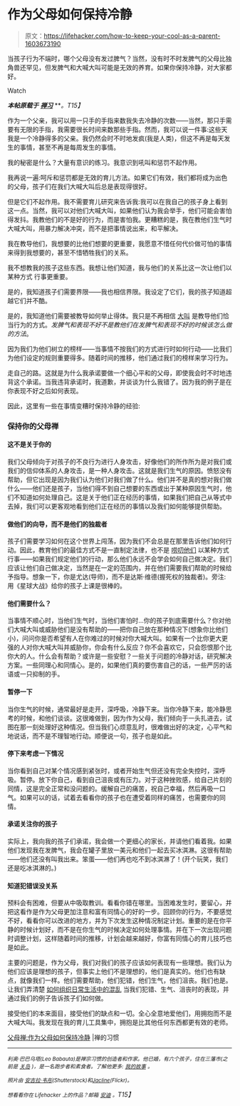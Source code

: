 # 作为父母如何保持冷静

> 原文：<https://lifehacker.com/how-to-keep-your-cool-as-a-parent-1603673190>

当孩子行为不端时，哪个父母没有发过脾气？当然，没有时不时发脾气的父母比独角兽还罕见，但发脾气和大喊大叫可能是无效的养育。如果你保持冷静，对大家都好。

Watch

***本帖原载于*** [***禅习***](http://zenhabits.net/zenparent/) ***。*T15】**

作为一个父亲，我可以用一只手的手指来数我失去冷静的次数——当然，那只手需要有无限的手指，我需要很长时间来数那些手指。然而，我可以说一件事:这些天我是一个冷静得多的父亲。我仍然会时不时地发疯(我是人类)，但这不再是每天发生的事情，甚至不再是每周发生的事情。

我的秘密是什么？大量有意识的练习。我意识到吼叫和惩罚不起作用。

我再说一遍:呵斥和惩罚都是无效的育儿方法。如果它们有效，我们都将成为出色的父母，孩子们在我们大喊大叫后总是表现得很好。

但是它们不起作用。我不需要育儿研究来告诉我:我可以在我自己的孩子身上看到这一点。当然，我可以对他们大喊大叫，如果他们认为我会举手，他们可能会害怕得发抖。我教他们的不是好的行为，而是害怕我。更糟糕的是，我在教他们生气时大喊大叫，用暴力解决冲突，而不是把事情说出来，和平解决。

我在教导他们，我想要的比他们想要的更重要，我愿意不惜任何代价做可怕的事情来得到我想要的，甚至不惜牺牲我们的关系。

我不想教我的孩子这些东西。我想让他们知道，我与他们的关系比这一次让他们以某种方式 行事更重要。

是的，我知道孩子们需要界限——我也相信界限。我设定了它们，我的孩子知道超越它们并不酷。

是的，我知道他们需要被教导如何举止得体。我只是不再相信 [大叫](https://lifehacker.com/how-to-stay-calm-and-not-yell-at-your-kids-even-if-you-1452033657) 是教导他们恰当行为的方式。*发脾气和表现不好不是教他们在发脾气和表现不好的时候该怎么做的方法*。

因为我们为他们树立的榜样——当事情不按我们的方式进行时如何行动——比我们为他们设定的规则重要得多。随着时间的推移，他们通过我们的榜样来学习行为。

走自己的路。这就是为什么我承诺要做一个细心平和的父母，即使我会时不时地违背这个承诺。当我违背承诺时，我道歉，并谈谈为什么我错了。因为我的例子是在你表现不好之后如何表现。

因此，这里有一些在事情变糟时保持冷静的经验:

### 保持你的父母禅

#### 这不是关于你的

我们父母倾向于对孩子的不良行为进行人身攻击，好像他们的所作所为是对我们或我们的信仰体系的人身攻击，是一种人身攻击。这就是我们生气的原因。愤怒没有帮助，但它出现是因为我们认为他们对我们做了什么。他们并不是真的想对我们做什么——他们还是孩子，当他们得不到自己想要的东西或出于某种原因生气时，他们不知道如何处理自己。这是关于他们正在经历的事情，如果我们把自己从等式中去掉，我们可以更客观地看到他们正在经历的事情以及我们如何能够提供帮助。

#### 做他们的向导，而不是他们的独裁者

孩子们需要学习如何在这个世界上闯荡，因为我们不会总是在那里告诉他们如何行动。因此，教育他们的最佳方式不是一直制定法律，也不是 [唠叨他们](https://lifehacker.com/how-i-learned-to-stop-nagging-my-kids-and-start-motivat-1464670051) 以某种方式行事——如果我们规定他们的行动，那么他们永远不会学会如何自己做决定。我们应该让他们自己做决定，当然是在一定的范围内，并在他们需要我们帮助的时候给予指导。想象一下，你是尤达(导师)，而不是达斯·维德(握死权的独裁者)。旁注:用《星球大战》给你的孩子上课是很棒的。

#### 他们需要什么？

当事情不顺心时，当他们生气时，当他们害怕时…你的孩子到底需要什么？你对他们大喊大叫或威胁他们是没有帮助的——把你自己放在那种情况下(想象你比他们小)，问问你是否希望有人在你难过的时候对你大喊大叫。如果有一个比你更大更强的人对你大喊大叫并威胁你，你会有什么反应？你不会喜欢它，只会怨恨那个比你大的人。什么会有帮助？或许是一些安慰？一些关于问题的冷静对话，研究解决方案。一些同理心和同情心。是的，如果他们真的要伤害自己的话，一些严厉的话语或一只抑制的手。

#### 暂停一下

当你生气的时候，通常最好是走开，深呼吸，冷静下来。当你冷静下来，能冷静思考的时候，和他们谈谈。这很难做到，因为作为父母，我们倾向于一头扎进去，试图在那一刻处理好这种情况。但当我们心烦意乱时，很难做出好的决定，心平气和地说话，而不是不理智地行动。顺便说一句，孩子也是如此。

#### 停下来考虑一下情况

当你看到自己对某个情况感到紧张时，或者开始生气但还没有完全失控时，深呼吸。暂停。放下你自己，看到自己沮丧或有压力。对于这种挫败感，给自己片刻的同情，这是完全正常和没问题的。缓解自己的痛苦，祝自己幸福，然后再吸一口气。如果可以的话，试着去看看你的孩子也在遭受着同样的痛苦，也需要你的同情。

#### 承诺关注你的孩子

实际上，我向我的孩子们承诺，我会做一个更细心的家长，并请他们看着我。如果他们发现我在发脾气，我会在罐子里放一美元和他们一起去买冰淇淋。这很有帮助——他们还没有叫我出来。笨蛋——他们再也吃不到冰淇淋了！(开个玩笑，我们还是吃冰淇淋的。)

#### 知道犯错误没关系

预料会有困难，但要从中吸取教训。看看你错在哪里。当困难发生时，要留心，并把这看作是作为父母更加注意和富有同情心的好的一步。回顾你的行为，不要感觉不好，看看你可以改进的地方，并为下次发生这种情况制定计划。重要的是在你平静的时候计划好，而不是在你生气的时候决定如何处理事情。并在下一次出现问题时调整计划，这样随着时间的推移，计划会越来越好，你富有同情心的育儿技巧也是如此。

主要的问题是，作为父母，我们对我们的孩子应该如何表现有一些理想。我们认为他们应该是理想的孩子，但事实上他们不是理想的，他们是真实的。他们也有缺点，就像我们一样。他们需要帮助，他们犯错，他们生气，他们沮丧。我们也是。让我们弄清楚 [如何组织日常生活中的混乱](https://lifehacker.com/how-to-organize-your-family-chaos-with-the-help-of-tech-1595502673) 当我们犯错、生气、沮丧时的表现，并通过我们的例子告诉孩子们如何做。

接受他们的本来面目，接受他们的缺点和一切。全心全意地爱他们，用拥抱而不是大喊大叫。我发现在我的育儿工具集中，拥抱是比其他任何东西都更有效的老师。

[父母禅:作为父母如何保持冷静](http://zenhabits.net/zenparent/) |禅的习惯

* * *

*<small>利奥·巴巴乌塔(Leo Babauta)是禅宗习惯的创造者和作家。他已婚，有六个孩子，住在三藩市(之前是</small>* [*<small>关岛</small>*](http://guampedia.com/) *<small>)，是一名跑步者和素食者。了解他更多:</small>* [*<small>我的故事</small>*](http://zenhabits.net/2007/02/my-story/) *<small>。</small>*

*<small>照片由</small>* [*<small>安吉拉·韦彤</small>*](http://www.shutterstock.com/pic-155134865/stock-photo-a-mother-is-shocked-and-full-of-stress-while-the-children-make-a-mess-in-the-bathroom-with-toilet.html?src=csl_recent_image-6)*<small>(Shutterstock)和</small>*[*<small>Jacline</small>*](https://www.flickr.com/photos/jaclinepaskero/5264045871)*<small>(Flickr)。</small>*

*<small>想看看你在 Lifehacker 上的作品？邮箱</small>* [*<small>安迪</small>*](mailto:andy@lifehacker.com) *<small>。</small>T15】*